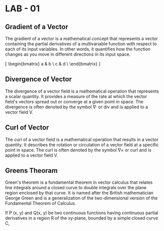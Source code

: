# LAB - 01
##  Gradient of a Vector 
The gradient of a vector is a mathematical concept that represents a vector containing the partial derivatives of a multivariable function with respect to each of its input variables. In other words, it quantifies how the function changes as you move in different directions in its input space.

\[
\begin{bmatrix}
a & b \\
c & d \\
\end{bmatrix}
\]
## Divergence of Vector
The divergence of a vector field is a mathematical operation that represents a scalar quantity. It provides a measure of the rate at which the vector field's vectors spread out or converge at a given point in space. The divergence is often denoted by the symbol ∇· or div and is applied to a vector field V.

## Curl of Vector
The curl of a vector field is a mathematical operation that results in a vector quantity. It describes the rotation or circulation of a vector field at a specific point in space. The curl is often denoted by the symbol ∇× or curl and is applied to a vector field V.

## Greens Theoram 

Green's theorem is a fundamental theorem in vector calculus that relates line integrals around a closed curve to double integrals over the plane region enclosed by that curve. It is named after the British mathematician George Green and is a generalization of the two-dimensional version of the Fundamental Theorem of Calculus.

If P (x, y) and Q(x, y) be two continuous functions having continuous partial derivatives in a region R of the xy-plane,
bounded by a simple closed curve C, 


